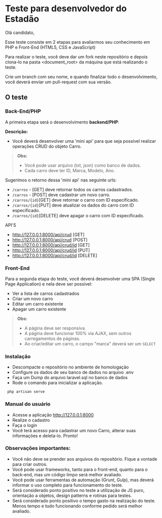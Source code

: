 Teste para desenvolvedor do Estadão
==============================

Olá candidato,

Esse teste consiste em 2 etapas para avaliarmos seu conhecimento em PHP e Front-End (HTML5, CSS e JavaScript)

Para realizar o teste, você deve dar um fork neste repositório e depois clona-lo na pasta <document_root> da máquina que está realizando o teste.

Crie um branch com seu nome, e quando finalizar todo o desenvolvimento, você deverá enviar um pull-request com sua versão.

O teste
--------

### Back-End/PHP

A primeira etapa será o desenvolvimento **backend/PHP**:

**Descrição:**

- Você deverá desenvolver uma 'mini api' para que seja possível realizar operações CRUD do objeto Carro.
> **Obs:**
> - Você pode usar arquivo (txt, json) como banco de dados.
> - Cada carro deve ter ID, Marca, Modelo, Ano.

Sugerimos o retorno dessa 'mini api' nas seguinte urls:

 - `/carros` - [GET] deve retornar todos os carros cadastrados.
 - `/carros` - [POST] deve cadastrar um novo carro.
 - `/carros/{id}`[GET] deve retornar o carro com ID especificado.
 - `/carros/{id}`[PUT] deve atualizar os dados do carro com ID especificado.
 - `/carros/{id}`[DELETE] deve apagar o carro com ID especificado.

 API'S

 - http://127.0.0.1:8000/api/crud    [GET]
 - http://127.0.0.1:8000/api/crud    [POST]
 - http://127.0.0.1:8000/api/crud/id [GET]
 - http://127.0.0.1:8000/api/crud/id [PUT]
 - http://127.0.0.1:8000/api/crud/id [DELETE]

### Front-End

Para a segunda etapa do teste, você deverá desenvolver uma SPA (Single Page Application) e nela deve ser possível:

- Ver a lista de carros cadastrados
- Criar um novo carro
- Editar um carro existente
- Apagar um carro existente

> **Obs:**
> - A página deve ser responsiva.
> - A página deve funcionar 100% via AJAX, sem outros carregamentos de páginas.
> - Ao criar/editar um carro, o campo "marca" deverá ser um `SELECT`

### Instalação

- Descompacte o repositório no ambiente de homologação
- Configure os dados de seu banco de dados no arquivo .env
- Faça um Dump do arquivo laravel.sql no banco de dados
- Rode o comando para inicializar a aplicação. 

<code> php artisan serve </code>

### Manual do usuário

- Acesse a aplicação http://127.0.0.1:8000 
- Realize o cadastro
- Faça o login
- Você terá acesso para cadastrar um novo Carro, alterar suas informações e deleta-lo. Pronto!

### Observações importantes:

- Você não deve se prender aos arquivos do repositório. Fique a vontade para criar outros.
- Você pode usar frameworks, tanto para o front-end, quanto para o back-end, mas um código limpo será melhor avaliado.
- Você pode usar ferramentas de automação (Grunt, Gulp), mas deverá informar o uso completo para funcionamento do teste.
- Será considerado ponto positivo no teste a utilização de JS puro, orientação a objetos, design patterns e rotinas para testes.
- Será considerado ponto positivo o tempo gasto na realização do teste. Menos tempo e tudo funcionando conforme pedido será melhor avaliado.

